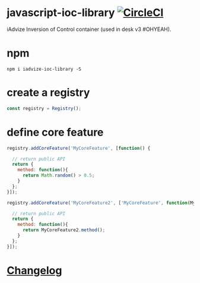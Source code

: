 # javascript-ioc-library [![CircleCI](https://circleci.com/gh/iadvize/javascript-ioc-library/tree/master.svg?style=svg)](https://circleci.com/gh/iadvize/javascript-ioc-library/tree/master)

iAdvize Inversion of Control container (used in desk v3 #OHYEAH).


# npm

```
npm i iadvize-ioc-library -S
```

# create a registry

```js
const registry = Registry();
```

# define core feature

```js
registry.addCoreFeature('MyCoreFeature', [function() {

  // return public API
  return {
    method: function(){
      return Math.random() > 0.5;
    }
  };
}]);

registry.addCoreFeature('MyCoreFeature2', ['MyCoreFeature', function(MyCoreFeature2) {

  // return public API
  return {
    method: function(){
      return MyCoreFeature2.method();
    }
  };
}]);
```

# [Changelog](/CHANGELOG.md)

